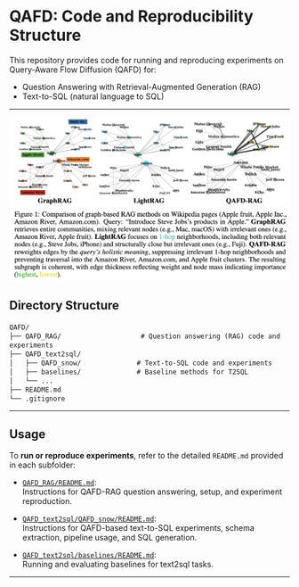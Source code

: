 # QAFD: Code and Reproducibility Structure

This repository provides code for running and reproducing experiments on Query-Aware Flow Diffusion (QAFD) for:
- Question Answering with Retrieval-Augmented Generation (RAG)
- Text-to-SQL (natural language to SQL)

---

![Two-stage architecture of the QAFD-RAG framework](fig1b.png)




## Directory Structure

```
QAFD/
├── QAFD_RAG/                    # Question answering (RAG) code and experiments
├── QAFD_text2sql/
│   ├── QAFD_snow/              # Text-to-SQL code and experiments
│   ├── baselines/              # Baseline methods for T2SQL
│   └── ...
├── README.md
└── .gitignore
```

---

## Usage

To **run or reproduce experiments**, refer to the detailed `README.md` provided in each subfolder:

- [`QAFD_RAG/README.md`](./QAFD_RAG/README.md):  
  Instructions for QAFD-RAG question answering, setup, and experiment reproduction.

- [`QAFD_text2sql/QAFD_snow/README.md`](./QAFD_text2sql/QAFD_snow/README.md):  
  Instructions for QAFD-based text-to-SQL experiments, schema extraction, pipeline usage, and SQL generation.

- [`QAFD_text2sql/baselines/README.md`](./QAFD_text2sql/baselines/README.md):  
  Running and evaluating baselines for text2sql tasks.

---
